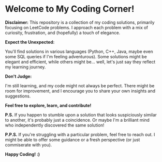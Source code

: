 # Welcome to My Coding Corner! 

**Disclaimer:** This repository is a collection of my coding solutions, primarily focusing on LeetCode problems. I approach each problem with a mix of curiosity, frustration, and (hopefully) a touch of elegance. 

**Expect the Unexpected:** 

You'll find solutions in various languages (Python, C++, Java, maybe even some SQL queries if I'm feeling adventurous). Some solutions might be elegant and efficient, while others might be... well, let's just say they reflect my learning journey. 

**Don't Judge:** 

I'm still learning, and my code might not always be perfect. There might be room for improvement, and I encourage you to share your own insights and suggestions. 

**Feel free to explore, learn, and contribute!**

**P.S.** If you happen to stumble upon a solution that looks suspiciously similar to another, it's probably just a coincidence. Or maybe I'm a brilliant mind who independently discovered the same solution! 

**P.P.S.** If you're struggling with a particular problem, feel free to reach out. I might be able to offer some guidance or a fresh perspective (or just commiserate with you). 

**Happy Coding! :)**

